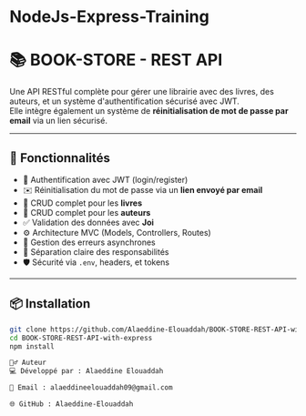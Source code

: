 # NodeJs-Express-Training
# 📚 BOOK-STORE - REST API

Une API RESTful complète pour gérer une librairie avec des livres, des auteurs, et un système d'authentification sécurisé avec JWT.  
Elle intègre également un système de **réinitialisation de mot de passe par email** via un lien sécurisé.

---

## 🚀 Fonctionnalités

- 🔐 Authentification avec JWT (login/register)
- ✉️ Réinitialisation du mot de passe via un **lien envoyé par email**
- 📘 CRUD complet pour les **livres**
- 🧑 CRUD complet pour les **auteurs**
- ✅ Validation des données avec **Joi**
- ⚙️ Architecture MVC (Models, Controllers, Routes)
- 🧵 Gestion des erreurs asynchrones
- 📁 Séparation claire des responsabilités
- 🛡️ Sécurité via `.env`, headers, et tokens

---

## 📦 Installation

```bash
git clone https://github.com/Alaeddine-Elouaddah/BOOK-STORE-REST-API-with-express.git
cd BOOK-STORE-REST-API-with-express
npm install

🙋‍♂️ Auteur
💻 Développé par : Alaeddine Elouaddah

📧 Email : alaeddineelouaddah09@gmail.com

🌐 GitHub : Alaeddine-Elouaddah
